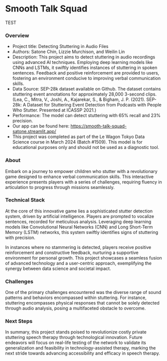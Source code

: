 # Smooth Talk Squad
TEST
### **Overview**

- Project title: Detecting Stuttering in Audio Files
- Authors: Satone Chin, Lizzie Murchison, and Weilin Lin
- Description: This project aims to detect stuttering in audio recordings using advanced AI techniques. Employing deep learning models like CNNs and LSTMs, it swiftly identifies instances of stuttering in spoken sentences. Feedback and positive reinforcement are provided to users, fostering an environment conducive to improving verbal communication skills.
- Data Source: SEP-28k dataset available on Github. The dataset contains stuttering event annotations for approximately 28,000 3-second clips. (Lea, C., Mitra, V., Joshi, A., Kajarekar, S., & Bigham, J. P. (2021). SEP-28k: A Dataset for Stuttering Event Detection from Podcasts with People Who Stutter. Presented at ICASSP 2021.)
- Performance: The model can detect stuttering with 65% recall and 23% precision.
- Our app can be found here: https://smooth-talk-squad-satone.streamlit.app/
- This project was completed as part of the Le Wagon Tokyo Data Science course in March 2024 (Batch #1509). This model is for educational purposes only and should not be used as a diagnostic tool.

### About

Embark on a journey to empower children who stutter with a revolutionary game designed to enhance verbal communication skills. This interactive experience presents players with a series of challenges, requiring fluency in articulation to progress through missions seamlessly.

### **Technical Stack**

At the core of this innovative game lies a sophisticated stutter detection system, driven by artificial intelligence. Players are prompted to vocalize sentences, recorded for meticulous analysis. Leveraging deep learning models like Convolutional Neural Networks (CNN) and Long Short-Term Memory (LSTM) networks, this system swiftly identifies signs of stuttering with precision.

In instances where no stammering is detected, players receive positive reinforcement and constructive feedback, nurturing a supportive environment for personal growth. This project showcases a seamless fusion of advanced technology and a user-centric approach, exemplifying the synergy between data science and societal impact.

### **Challenges**

One of the primary challenges encountered was the diverse range of sound patterns and behaviors encompassed within stuttering. For instance, stuttering encompasses physical responses that cannot be solely detected through audio analysis, posing a multifaceted obstacle to overcome.

### **Next Steps**

In summary, this project stands poised to revolutionize costly private stuttering speech therapy through technological innovation. Future endeavors will focus on real-life testing of the network to validate its generalization and feasibility in technology-assisted therapy, marking the next stride towards advancing accessibility and efficacy in speech therapy.
